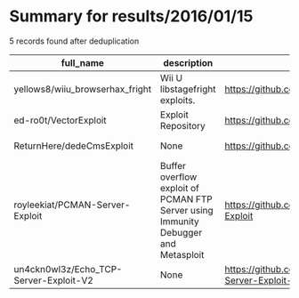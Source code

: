 
# Summary for results/2016/01/15
    
5 records found after deduplication

| full_name | description | html_url | matched_list | matched_count | pushed_at | size | stargazers_count | language | forks_count |
|----------------------------------------|------------------------------------------------------------------------------------|-----------------------------------------------------------|----------------|-----------------|---------------------------|--------|--------------------|------------|---------------|
| yellows8/wiiu_browserhax_fright | Wii U libstagefright exploits. | https://github.com/yellows8/wiiu_browserhax_fright | ['exploit'] | 1 | 2016-01-15 06:01:33+00:00 | 5 | 41 | PHP | 12 |
| ed-ro0t/VectorExploit | Exploit Repository | https://github.com/ed-ro0t/VectorExploit | ['exploit'] | 1 | 2016-01-15 02:00:13+00:00 | 166445 | 1 | HTML | 0 |
| ReturnHere/dedeCmsExploit | None | https://github.com/ReturnHere/dedeCmsExploit | ['exploit'] | 1 | 2016-01-15 14:11:28+00:00 | 1 | 0 | Python | 0 |
| royleekiat/PCMAN-Server-Exploit | Buffer overflow exploit of PCMAN FTP Server using Immunity Debugger and Metasploit | https://github.com/royleekiat/PCMAN-Server-Exploit | ['exploit'] | 1 | 2016-01-15 11:07:01+00:00 | 3 | 0 | Ruby | 0 |
| un4ckn0wl3z/Echo_TCP-Server-Exploit-V2 | None | https://github.com/un4ckn0wl3z/Echo_TCP-Server-Exploit-V2 | ['exploit'] | 1 | 2016-01-15 15:44:58+00:00 | 35 | 1 | Python | 1 |
